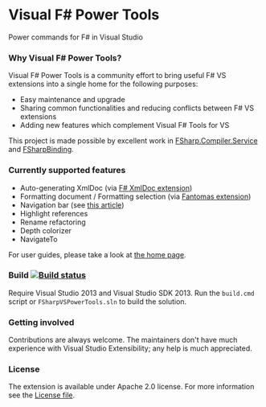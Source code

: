 Visual F# Power Tools
=====================

Power commands for F# in Visual Studio

### Why Visual F# Power Tools?
Visual F# Power Tools is a community effort to bring useful F# VS extensions into a single home for the following purposes:
 - Easy maintenance and upgrade
 - Sharing common functionalities and reducing conflicts between F# VS extensions
 - Adding new features which complement Visual F# Tools for VS

This project is made possible by excellent work in [FSharp.Compiler.Service](https://github.com/fsharp/FSharp.Compiler.Service)
and [FSharpBinding](https://github.com/fsharp/fsharpbinding).

### Currently supported features
 - Auto-generating XmlDoc (via [F# XmlDoc extension](http://lorgonblog.wordpress.com/2010/12/04/source-code-for-f-xmldoc-extension/))
 - Formatting document / Formatting selection (via [Fantomas extension](https://github.com/dungpa/fantomas))
 - Navigation bar (see [this article](http://tomasp.net/blog/regions-navigation.aspx/))
 - Highlight references
 - Rename refactoring
 - Depth colorizer
 - NavigateTo

For user guides, please take a look at [the home page](http://fsprojects.github.io/VisualFSharpPowerTools/).

### Build [![Build status](https://ci.appveyor.com/api/projects/status/9ii93nkif8hc6cdv)](https://ci.appveyor.com/project/dungpa/visualfsharppowertools)

Require Visual Studio 2013 and Visual Studio SDK 2013. 
Run the `build.cmd` script or `FSharpVSPowerTools.sln` to build the solution.

### Getting involved
Contributions are always welcome.
The maintainers don't have much experience with Visual Studio Extensibility; any help is much appreciated.

### License
The extension is available under Apache 2.0 license. For more information see the [License file](LICENSE.txt).
